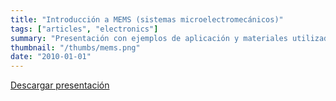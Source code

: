 ```yaml
---
title: "Introducción a MEMS (sistemas microelectromecánicos)"
tags: ["articles", "electronics"]
summary: "Presentación con ejemplos de aplicación y materiales utilizados para la construcción de los mismos."
thumbnail: "/thumbs/mems.png"
date: "2010-01-01"
---
```


[Descargar presentación](/downloads/mems.pdf)
